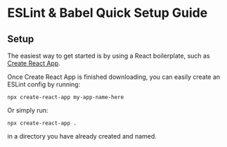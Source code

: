 # ESLint & Babel Quick Setup Guide

## Setup

The easiest way to get started is by using a React boilerplate, such as [Create React App](https://github.com/facebook/create-react-app).

Once Create React App is finished downloading, you can easily create an ESLint config by running:

`npx create-react-app my-app-name-here`

Or simply run:

`npx create-react-app .`

in a directory you have already created and named.
